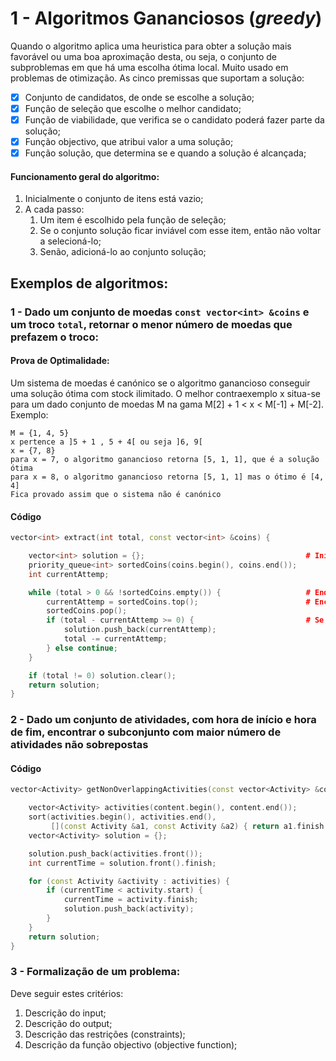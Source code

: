 # 1 - Algoritmos Gananciosos (*greedy*)

Quando o algoritmo aplica uma heuristica para obter a solução mais favorável ou uma boa aproximação desta, ou seja, o conjunto de subproblemas em que há uma escolha ótima local. Muito usado em problemas de otimização. As cinco premissas que suportam a solução: <br>

- [x] Conjunto de candidatos, de onde se escolhe a solução;
- [x] Função de seleção que escolhe o melhor candidato;
- [x] Função de viabilidade, que verifica se o candidato poderá fazer parte da solução;
- [x] Função objectivo, que atribui valor a uma solução;
- [x] Função solução, que determina se e quando a solução é alcançada;

#### Funcionamento geral do algoritmo:

1. Inicialmente o conjunto de itens está vazio;
2. A cada passo:
   1. Um item é escolhido pela função de seleção;
   2. Se o conjunto solução ficar inviável com esse item, então não voltar a selecioná-lo;
   3. Senão, adicioná-lo ao conjunto solução;
   
## Exemplos de algoritmos: <br>

### 1 - Dado um conjunto de moedas `const vector<int> &coins` e um troco `total`, retornar o menor número de moedas que prefazem o troco: <br>

#### Prova de Optimalidade:

Um sistema de moedas é canónico se o algoritmo ganancioso conseguir uma solução ótima com stock ilimitado. O melhor contraexemplo x situa-se para um dado conjunto de moedas M na gama M[2] + 1 < x < M[-1] + M[-2]. <br>
Exemplo: <br>
````
M = {1, 4, 5}
x pertence a ]5 + 1 , 5 + 4[ ou seja ]6, 9[
x = {7, 8}
para x = 7, o algoritmo ganancioso retorna [5, 1, 1], que é a solução ótima
para x = 8, o algoritmo ganancioso retorna [5, 1, 1] mas o ótimo é [4, 4]
Fica provado assim que o sistema não é canónico
````
#### Código
`````c++
vector<int> extract(int total, const vector<int> &coins) {

    vector<int> solution = {};                                    # Inicialmente o conjunto solução está vazio
    priority_queue<int> sortedCoins(coins.begin(), coins.end());
    int currentAttemp;

    while (total > 0 && !sortedCoins.empty()) {                   # Enquanto a solução não existir
        currentAttemp = sortedCoins.top();                        # Encontra-se o melhor candidato naquela altura
        sortedCoins.pop();
        if (total - currentAttemp >= 0) {                         # Se viável, então acrescenta-se à solução
            solution.push_back(currentAttemp);
            total -= currentAttemp;
        } else continue;
    }

    if (total != 0) solution.clear();
    return solution;
}
`````

### 2 - Dado um conjunto de atividades, com hora de início e hora de fim, encontrar o subconjunto com maior número de atividades não sobrepostas

#### Código
`````c++
vector<Activity> getNonOverlappingActivities(const vector<Activity> &content) {

    vector<Activity> activities(content.begin(), content.end());
    sort(activities.begin(), activities.end(), 
         [](const Activity &a1, const Activity &a2) { return a1.finish < a2.finish;} );
    vector<Activity> solution = {};

    solution.push_back(activities.front());
    int currentTime = solution.front().finish;

    for (const Activity &activity : activities) {
        if (currentTime < activity.start) {
            currentTime = activity.finish;
            solution.push_back(activity);
        }
    }
    return solution;
}
`````

### 3 - Formalização de um problema:

Deve seguir estes critérios:

1. Descrição do input;
2. Descrição do output;
3. Descrição das restrições (constraints);
4. Descrição da função objectivo (objective function);